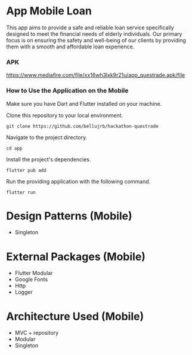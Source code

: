 # App Mobile Loan 

This app aims to provide a safe and reliable loan service specifically designed to meet the financial needs of elderly individuals. Our primary focus is on ensuring the safety and well-being of our clients by providing them with a smooth and affordable loan experience.

### APK
https://www.mediafire.com/file/xx16wh3lxk9r21u/app_questrade.apk/file

### How to Use the Application on the Mobile

Make sure you have Dart and Flutter installed on your machine.

Clone this repository to your local environment.

```
git clone https://github.com/bellujrb/hackathon-questrade
```

Navigate to the project directory.

```
cd app
```

Install the project's dependencies.

```
flutter pub add
```

Run the providing application with the following command.

```
flutter run
```

# Design Patterns (Mobile)
- Singleton

# External Packages (Mobile)

- Flutter Modular
- Google Fonts
- Http
- Logger

# Architecture Used (Mobile)

- MVC + repository
- Modular
- Singleton
